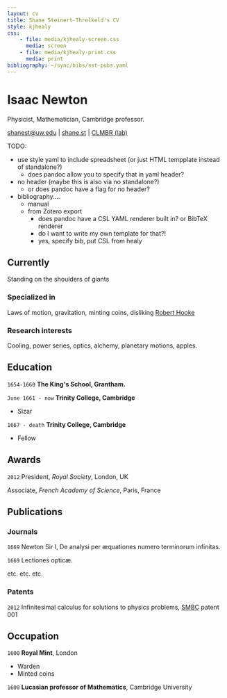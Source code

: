 ```yaml
---
layout: cv
title: Shane Steinert-Threlkeld's CV
style: kjhealy
css:
    - file: media/kjhealy-screen.css
      media: screen
    - file: media/kjhealy-print.css
      media: print
bibliography: ~/sync/bibs/sst-pubs.yaml
---
```


# Isaac Newton
Physicist, Mathematician, Cambridge professor.

<div id="webaddress">
<a href="mailto:shanest@uw.edu">shanest@uw.edu</a>
| <a href="https://www.shane.st">shane.st</a> | <a href="https://clmbr.shane.st">CLMBR (lab)</a>
</div>

TODO:

- use style yaml to include spreadsheet (or just HTML tempplate instead of standalone?)
    - does pandoc allow you to specify that in yaml header?
- no header (maybe this is also via no standalone?)
    - or does pandoc have a flag for no header?
- bibliography....
    - manual
    - from Zotero export
        - does pandoc have a CSL YAML renderer built in? or BibTeX renderer
        - do I want to write my own template for that?!
        - yes, specify bib, put CSL from healy

## Currently

Standing on the shoulders of giants

### Specialized in

Laws of motion, gravitation, minting coins, disliking [Robert Hooke](http://en.wikipedia.org/wiki/Robert_Hooke)


### Research interests

Cooling, power series, optics, alchemy, planetary motions, apples.


## Education

`1654-1660`
__The King's School, Grantham.__

`June 1661 - now`
__Trinity College, Cambridge__

- Sizar

`1667 - death`
__Trinity College, Cambridge__

- Fellow



## Awards

`2012`
President, *Royal Society*, London, UK

Associate, *French Academy of Science*, Paris, France



## Publications

<!-- A list is also available [online](http://scholar.google.co.uk/citations?user=LTOTl0YAAAAJ) -->

### Journals

`1669`
Newton Sir I, De analysi per æquationes numero terminorum infinitas. 

`1669`
Lectiones opticæ.

etc. etc. etc.

### Patents

`2012`
Infinitesimal calculus for solutions to physics problems, [SMBC](http://www.techdirt.com/articles/20121011/09312820678/if-patents-had-been-around-time-newton.shtml) patent 001


## Occupation

`1600`
__Royal Mint__, London

- Warden
- Minted coins

`1600`
__Lucasian professor of Mathematics__, Cambridge University



<!-- ### Footer

Last updated: May 2013 -->


